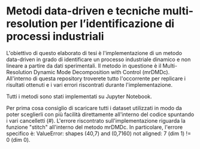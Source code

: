 # Metodi data-driven e tecniche multi-resolution per l’identificazione di processi industriali
L'obiettivo di questo elaborato di tesi è l'implementazione di un metodo data-driven in grado di identificare un processo industriale dinamico e non lineare a partire da dati sperimentali. Il metodo in questione è il Multi-Resolution Dynamic Mode Decomposition with Control (mrDMDc).
All'interno di questa repository troverete tutto l'occorrente per replicare i risultati ottenuti e i vari errori riscontrati durante l'implementazione.

Tutti i metodi sono stati implementati su Jupyter Notebook.

Per prima cosa consiglio di scaricare tutti i dataset utilizzati in modo da poter sceglierli con più facilità direttamente all'interno del codice spuntando i vari cancelletti (#).
L'errore riscontrato sull'implementazione riguarda la funzione "stitch" all'interno del metodo mrDMDc. In particolare, l'errore specifico è: ValueError: shapes (40,7) and (0,7160) not aligned: 7 (dim 1) != 0 (dim 0). 
